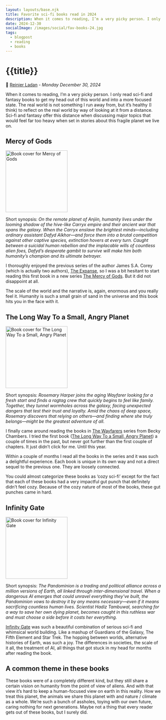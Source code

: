 ```yaml
---
layout: layouts/base.njk
title: Favorite sci-fi books read in 2024
description: When it comes to reading, I’m a very picky person. I only read sci-fi and fantasy books to get my head out of this world and into a more focused state. These are my favorite sci-fi books I read in 2024.
date: 2024-12-30
socialImage: /images/social/fav-books-24.jpg
tags:
  - blogpost
  - reading
  - books
---
```


# {{title}}

📝 [Reinier Ladan](/) - *Monday December 30, 2024*

When it comes to reading, I’m a very picky person. I only read sci-fi and fantasy books to get my head out of this world and into a more focused state. The real world is not something I run away from, but it’s healthy (I think) to reflect on the real world by way of looking at it from a distance. Sci-fi and fantasy offer this distance when discussing major topics that would feel far too heavy when set in stories about this fragile planet we live on.

## Mercy of Gods

<p><img src="/images/Mercy-of-Gods.jpg" alt="Book cover for Mercy of Gods" width="200px"></p>

Short synopsis: _On the remote planet of Anjiin, humanity lives under the looming shadow of the hive-like Carryx empire and their ancient war that spans the galaxy. When the Carryx enslave the brightest minds—including ordinary assistant Dafyd Alkhor—and force them into a brutal competition against other captive species, extinction hovers at every turn. Caught between a suicidal human rebellion and the implacable wills of countless alien foes, Dafyd’s desperate gambit to survive will make him both humanity’s champion and its ultimate betrayer._

I thoroughly enjoyed the previous series of the author James S.A. Corey (which is actually two authors), [The Expanse](https://app.thestorygraph.com/series/1), so I was a bit hesitant to start reading this first book in a new series [The Mercy of Gods](https://app.thestorygraph.com/books/14ee236c-66ff-43a6-a8f8-7bb2b5ca6dc5). But it did not disappoint at all. 

The scale of the world and the narrative is, again, enormous and you really feel it. Humanity is such a small grain of sand in the universe and this book hits you in the face with it.


## The Long Way To a Small, Angry Planet

<p><img src="/images/Small-Angry-Planet.jpg" alt="Book cover for The Long Way To a Small, Angry Planet" width="200px"></p>

Short synopsis: _Rosemary Harper joins the aging Wayfarer looking for a fresh start and finds a ragtag crew that quickly begins to feel like family. Together, they tunnel wormholes across the galaxy, facing unexpected dangers that test their trust and loyalty. Amid the chaos of deep space, Rosemary discovers that relying on others—and finding where she truly belongs—might be the greatest adventure of all._

I finally came around reading the books in [The Wayfarers](https://app.thestorygraph.com/series/283) series from Becky Chambers. I tried the first book ([The Long Way To a Small, Angry Planet](https://app.thestorygraph.com/books/9a95c81f-7a91-4087-971c-5ff14d5403dd)) a couple of times in the past, but never got further than the first couple of chapters. It just didn’t click for me. Until this year.

Within a couple of months I read all the books in the series and it was such a delightful experience. Each book is unique in its own way and not a direct sequel to the previous one. They are loosely connected.

You could almost categorize these books as ‘cozy sci-fi’ except for the fact that each of these books had a very impactful gut punch that definitely didn’t feel cozy. Because of the cozy nature of most of the books, these gut punches came in hard.

## Infinity Gate

<p><img src="/images/Infinity-Gate.jpg" alt="Book cover for Infinity Gate" width="200px"></p>

Short synopsis: _The Pandominion is a trading and political alliance across a million versions of Earth, all linked through inter-dimensional travel. When a dangerous AI emerges that could unravel everything they've built, the Pandominion vows to destroy it by any means necessary—even if it means sacrificing countless human lives. Scientist Hadiz Tambuwal, searching for a way to save her own dying planet, becomes caught in this ruthless war and must choose a side before it costs her everything._

[Infinity Gate](https://app.thestorygraph.com/books/4f380d98-8700-4e34-a30a-57a1ce40fa63) was such a beautiful combination of serious sci-fi and whimsical world building. Like a mashup of Guardians of the Galaxy, The Fifth Element and Star Trek. The hopping between worlds, alternative histories of Earth, was such a joy. The differences in societies, the scale of it all, the treatment of AI, all things that got stuck in my head for months after reading the book.

## A common theme in these books

These books were of a completely different kind, but they still share a certain vision on humanity from the point of view of aliens. And with that view it’s hard to keep a human-focused view on earth in this reality. How we treat this planet, the animals we share this planet with and nature / climate as a whole. We’re such a bunch of assholes, toying with our own future, caring nothing for next generations. Maybe not a thing that every reader gets out of these books, but I surely did.